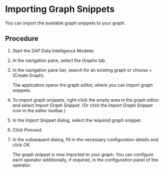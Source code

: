 <!-- loioa2de6250d1004f85b4ccd5698fff48fa -->

# Importing Graph Snippets

You can import the available graph snippets to your graph.



## Procedure

1.  Start the SAP Data Intelligence Modeler.

2.  In the navigation pane, select the *Graphs* tab.

3.  In the navigation pane bar, search for an existing graph or choose *\+* \(Create Graph\).

    The application opens the graph editor, where you can import graph snippets.

4.  To import graph snippets, right-click the empty area in the graph editor and select *Import Graph Snippet*. \(Or click the *Import Graph Snippet* icon in the editor toolbar.\)

5.  In the *Import Snippet* dialog, select the required graph snippet.

6.  Click *Proceed*.

7.  In the subsequent dialog, fill in the necessary configuration details and click *OK*.

    The graph snippet is now imported to your graph. You can configure each operator additionally, if required, in the configuration panel of the operator.


